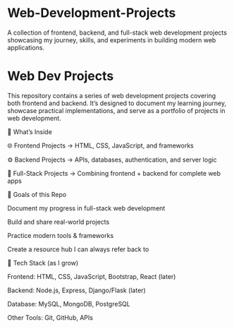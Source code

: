 # Web-Development-Projects
A collection of frontend, backend, and full-stack web development projects showcasing my journey, skills, and experiments in building modern web applications.

# Web Dev Projects
This repository contains a series of web development projects covering both frontend and backend. It’s designed to document my learning journey, showcase practical implementations, and serve as a portfolio of projects in web development.

🔹 What’s Inside

🌐 Frontend Projects → HTML, CSS, JavaScript, and frameworks

⚙️ Backend Projects → APIs, databases, authentication, and server logic

🔗 Full-Stack Projects → Combining frontend + backend for complete web apps

🔹 Goals of this Repo

Document my progress in full-stack web development

Build and share real-world projects

Practice modern tools & frameworks

Create a resource hub I can always refer back to

🔹 Tech Stack (as I grow)

Frontend: HTML, CSS, JavaScript, Bootstrap, React (later)

Backend: Node.js, Express, Django/Flask (later)

Database: MySQL, MongoDB, PostgreSQL

Other Tools: Git, GitHub, APIs
